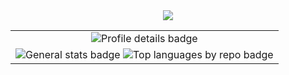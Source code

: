 <!-- <div align="center">
  <h3>Minha Jornada de Contribuições 🐍</h3>
  <img src="https://raw.githubusercontent.com/heloisarayol/heloisarayol/output/github-contribution-grid-snake.svg" alt="github contribution grid snake animation">
</div> -->

<div align="center">
  <img  src="https://capsule-render.vercel.app/api?type=waving&height=150&color=0:BAFFFE,100:FF5494&fontAlign=33&descAlignY=36"/>
  <table >
      <tr align="center">
        <td>
          <img src="http://github-profile-summary-cards.vercel.app/api/cards/profile-details?username=heloisarayol&theme=radical" alt="Profile details badge"/>
        </td>
      </tr>
      <tr align="center">
        <td>
          <img src="http://github-profile-summary-cards.vercel.app/api/cards/stats?username=heloisarayol&theme=radical" alt="General stats badge"/>
          <img src="http://github-profile-summary-cards.vercel.app/api/cards/repos-per-language?username=heloisarayol&theme=radical" alt="Top languages by repo badge"/>
        </td>
      </tr>
  </table>
  
</div>
  



